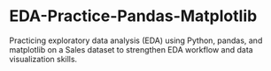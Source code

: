 # EDA-Practice-Pandas-Matplotlib
Practicing exploratory data analysis (EDA) using Python, pandas, and matplotlib on a Sales dataset to strengthen EDA workflow and data visualization skills.
